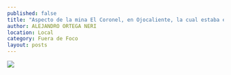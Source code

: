 ```yaml
---
published: false
title: "Aspecto de la mina El Coronel, en Ojocaliente, la cual estaba en paro desde mayo pasado y cuyo problema ya fue resuelto"
author: ALEJANDRO ORTEGA NERI
location: Local
category: Fuera de Foco
layout: posts
---
```


![](http://i.imgur.com/vTKSH7xm.jpg)
